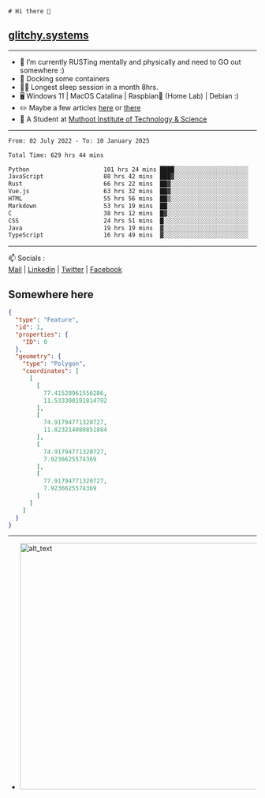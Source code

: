 ```
# Hi there 👋
```
## [glitchy.systems](https://glitchy.systems)
---

- 🌱 I’m currently RUSTing mentally and physically and need to GO out somewhere :)
- 🐋 Docking some containers
- 😶‍🌫️ Longest sleep session in a month 8hrs.
- 🖥️ Windows 11 | MacOS Catalina | Raspbian🥧 (Home Lab) | Debian :)
- ✏️ Maybe a few articles [here](https://medium.com/@advaithnarayanan8) or [there](https://medium.com/@advaithnarayanan8)
- 📑 A Student at [Muthoot Institute of Technology & Science](https://mgmits.ac.in/)



---

<!--START_SECTION:waka-->

```txt
From: 02 July 2022 - To: 10 January 2025

Total Time: 629 hrs 44 mins

Python                     101 hrs 24 mins ████░░░░░░░░░░░░░░░░░░░░░   16.10 %
JavaScript                 88 hrs 42 mins  ███▓░░░░░░░░░░░░░░░░░░░░░   14.09 %
Rust                       66 hrs 22 mins  ██▓░░░░░░░░░░░░░░░░░░░░░░   10.54 %
Vue.js                     63 hrs 32 mins  ██▓░░░░░░░░░░░░░░░░░░░░░░   10.09 %
HTML                       55 hrs 56 mins  ██▒░░░░░░░░░░░░░░░░░░░░░░   08.88 %
Markdown                   53 hrs 19 mins  ██░░░░░░░░░░░░░░░░░░░░░░░   08.47 %
C                          38 hrs 12 mins  █▓░░░░░░░░░░░░░░░░░░░░░░░   06.07 %
CSS                        24 hrs 51 mins  █░░░░░░░░░░░░░░░░░░░░░░░░   03.95 %
Java                       19 hrs 19 mins  ▓░░░░░░░░░░░░░░░░░░░░░░░░   03.07 %
TypeScript                 16 hrs 49 mins  ▓░░░░░░░░░░░░░░░░░░░░░░░░   02.67 %
```

<!--END_SECTION:waka-->

---

📫 Socials :<br>
[Mail](mailto:advaith@glitchy.systems) | [Linkedin](https://www.linkedin.com/in/advaith-narayanan-a72152214/) | [Twitter](https://twitter.com/advaithnarayan) | [Facebook](https://screenmessage.com/qinq)

## Somewhere here

```geojson
{
  "type": "Feature",
  "id": 1,
  "properties": {
    "ID": 0
  },
  "geometry": {
    "type": "Polygon",
    "coordinates": [
      [
        [
          77.41528961556286,
          11.533300191814792
        ],
        [
          74.91794771320727,
          11.823214080851884
        ],
        [
          74.91794771320727,
          7.9236625574369
        ],
        [
          77.91794771320727,
          7.9236625574369
        ]
      ]
    ]
  }
}
```


--- 
- [<img alt="alt_text" width="500px" src="https://valid.x86.fr/cache/banner/xv24bv-6.png" />](https://valid.x86.fr/xv24bv)


